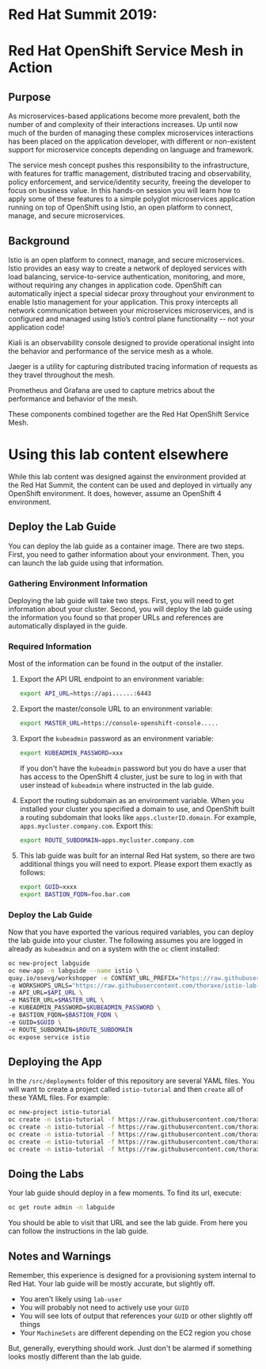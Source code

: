 # Red Hat Summit 2019: 
# Red Hat OpenShift Service Mesh in Action

## Purpose

As microservices-based applications become more prevalent, both the number of
and complexity of their interactions increases. Up until now much of the burden
of managing these complex microservices interactions has been placed on the
application developer, with different or non-existent support for microservice
concepts depending on language and framework.

The service mesh concept pushes this responsibility to the infrastructure, with
features for traffic management, distributed tracing and observability, policy
enforcement, and service/identity security, freeing the developer to focus on
business value. In this hands-on session you will learn how to apply some of
these features to a simple polyglot microservices application running on top of
OpenShift using Istio, an open platform to connect, manage, and secure
microservices.

## Background

Istio is an open platform to connect, manage, and secure microservices. Istio
provides an easy way to create a network of deployed services with load
balancing, service-to-service authentication, monitoring, and more, without
requiring any changes in application code. OpenShift can automatically inject a
special sidecar proxy throughout your environment to enable Istio management for
your application. This proxy intercepts all network communication between your
microservices microservices, and is configured and managed using Istio’s control
plane functionality -- not your application code!

Kiali is an observability console designed to provide operational insight
into the behavior and performance of the service mesh as a whole.

Jaeger is a utility for capturing distributed tracing information of requests
as they travel throughout the mesh.

Prometheus and Grafana are used to capture metrics about the performance and
behavior of the mesh.

These components combined together are the Red Hat OpenShift Service Mesh.

# Using this lab content elsewhere
While this lab content was designed against the environment provided at the
Red Hat Summit, the content can be used and deployed in virtually any
OpenShift environment. It does, however, assume an OpenShift 4 environment.

## Deploy the Lab Guide
You can deploy the lab guide as a container image. There are two steps.
First, you need to gather information about your environment. Then, you can
launch the lab guide using that information.

### Gathering Environment Information
Deploying the lab guide will take two steps. First, you will need to get
information about your cluster. Second, you will deploy the lab guide using
the information you found so that proper URLs and references are
automatically displayed in the guide.

### Required Information
Most of the information can be found in the output of the installer.

1. Export the API URL endpoint to an environment variable:

    ```bash
    export API_URL=https://api......:6443
    ```

2. Export the master/console URL to an environment variable:

    ```bash
    export MASTER_URL=https://console-openshift-console.....
    ```

3. Export the `kubeadmin` password as an environment variable:

    ```bash
    export KUBEADMIN_PASSWORD=xxx
    ```

    If you don't have the `kubeadmin` password but you do have a user that has access to the OpenShift 4 cluster, just be sure to log in with that user instead of `kubeadmin` where instructed in the lab guide.

4. Export the routing subdomain as an environment variable. When you
  installed your cluster you specified a domain to use, and OpenShift built a
  routing subdomain that looks like `apps.clusterID.domain`. For example,
  `apps.mycluster.company.com`. Export this:

    ```bash
    export ROUTE_SUBDOMAIN=apps.mycluster.company.com
    ```

5. This lab guide was built for an internal Red Hat system, so there are two
  additional things you will need to export. Please export them exactly as
  follows:

    ```bash
    export GUID=xxxx
    export BASTION_FQDN=foo.bar.com
    ```

### Deploy the Lab Guide
Now that you have exported the various required variables, you can deploy the
lab guide into your cluster. The following assumes you are logged in already
as `kubeadmin` and on a system with the `oc` client installed:

```bash
oc new-project labguide
oc new-app -n labguide --name istio \
quay.io/osevg/workshopper -e CONTENT_URL_PREFIX="https://raw.githubusercontent.com/thoraxe/istio-lab-summit-2019/master/instructions/" \
-e WORKSHOPS_URLS="https://raw.githubusercontent.com/thoraxe/istio-lab-summit-2019/master/instructions/_rhsummit18.yml" \
-e API_URL=$API_URL \
-e MASTER_URL=$MASTER_URL \
-e KUBEADMIN_PASSWORD=$KUBEADMIN_PASSWORD \
-e BASTION_FQDN=$BASTION_FQDN \
-e GUID=$GUID \
-e ROUTE_SUBDOMAIN=$ROUTE_SUBDOMAIN
oc expose service istio
```

## Deploying the App
In the `/src/deployments` folder of this repository are several YAML files. You will want to create a project called `istio-tutorial` and then `create` all of these YAML files. For example:

```bash
oc new-project istio-tutorial
oc create -n istio-tutorial -f https://raw.githubusercontent.com/thoraxe/istio-lab-summit-2019/master/src/deployments/curl.yaml
oc create -n istio-tutorial -f https://raw.githubusercontent.com/thoraxe/istio-lab-summit-2019/master/src/deployments/customer.yaml
oc create -n istio-tutorial -f https://raw.githubusercontent.com/thoraxe/istio-lab-summit-2019/master/src/deployments/gateway.yaml
oc create -n istio-tutorial -f https://raw.githubusercontent.com/thoraxe/istio-lab-summit-2019/master/src/deployments/preference.yaml
oc create -n istio-tutorial -f https://raw.githubusercontent.com/thoraxe/istio-lab-summit-2019/master/src/deployments/recommendation.yaml
```

## Doing the Labs
Your lab guide should deploy in a few moments. To find its url, execute:

```bash
oc get route admin -n labguide
```

You should be able to visit that URL and see the lab guide. From here you can
follow the instructions in the lab guide.

## Notes and Warnings
Remember, this experience is designed for a provisioning system internal to
Red Hat. Your lab guide will be mostly accurate, but slightly off.

* You aren't likely using `lab-user`
* You will probably not need to actively use your `GUID`
* You will see lots of output that references your `GUID` or other slightly off
  things
* Your `MachineSets` are different depending on the EC2 region you chose

But, generally, everything should work. Just don't be alarmed if something
looks mostly different than the lab guide.